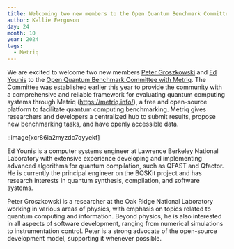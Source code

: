 ```yaml
---
title: Welcoming two new members to the Open Quantum Benchmark Committee with Metriq
author: Kallie Ferguson
day: 24
month: 10
year: 2024
tags: 
  - Metriq
---
```


We are excited to welcome two new members [Peter Groszkowski](https://www.ornl.gov/staff-profile/peter-groszkowski) and [Ed Younis](https://crd.lbl.gov/divisions/amcr/computational-science-dept/acsd/staff/staff-members/ed-younis/) to the [Open Quantum Benchmark Committee with Metriq](https://unitary.fund/posts/2024_benchmark_committee/). The Committee was established earlier this year to provide the community with a comprehensive and reliable framework for evaluating quantum computing systems through Metriq (https://metriq.info/), a free and open-source platform to facilitate quantum computing benchmarking. Metriq gives researchers and developers a centralized hub to submit results, propose new benchmarking tasks, and have openly accessible data.

::image[xcr86ia2myzdc7qyyekf]

Ed Younis is a computer systems engineer at Lawrence Berkeley National Laboratory with extensive experience developing and implementing advanced algorithms for quantum compilation, such as QFAST and Qfactor. He is currently the principal engineer on the BQSKit project and has research interests in quantum synthesis, compilation, and software systems.

Peter Groszkowski is a researcher at the Oak Ridge National Laboratory working in various areas of physics, with emphasis on topics related to quantum computing and information. Beyond physics, he is also interested in all aspects of software development, ranging from numerical simulations to instrumentation control. Peter is a strong advocate of the open-source development model, supporting it whenever possible.
